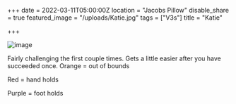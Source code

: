 +++
date = 2022-03-11T05:00:00Z
location = "Jacobs Pillow"
disable_share = true
featured_image = "/uploads/Katie.jpg"
tags = ["V3s"]
title = "Katie"



+++


![image](/uploads/Katie.jpg)

Fairly challenging the first couple times. Gets a little easier after you have succeeded once.
Orange = out of bounds

Red = hand holds

Purple = foot holds